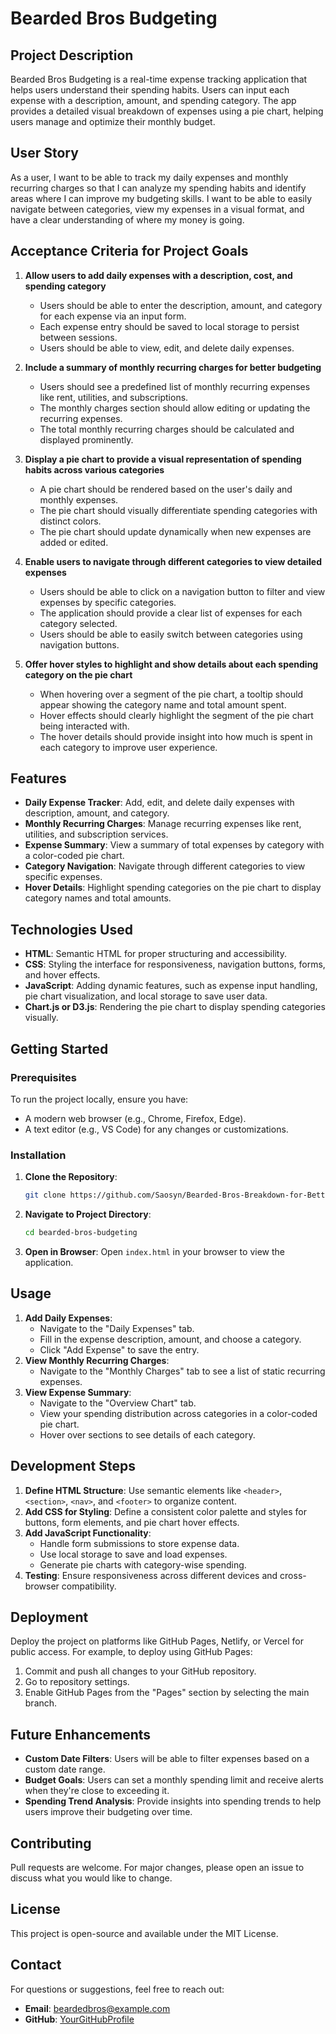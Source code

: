 # Bearded Bros Budgeting

## Project Description
Bearded Bros Budgeting is a real-time expense tracking application that helps users understand their spending habits. Users can input each expense with a description, amount, and spending category. The app provides a detailed visual breakdown of expenses using a pie chart, helping users manage and optimize their monthly budget.

## User Story
As a user, I want to be able to track my daily expenses and monthly recurring charges so that I can analyze my spending habits and identify areas where I can improve my budgeting skills. I want to be able to easily navigate between categories, view my expenses in a visual format, and have a clear understanding of where my money is going.

## Acceptance Criteria for Project Goals
1. **Allow users to add daily expenses with a description, cost, and spending category**
   - Users should be able to enter the description, amount, and category for each expense via an input form.
   - Each expense entry should be saved to local storage to persist between sessions.
   - Users should be able to view, edit, and delete daily expenses.

2. **Include a summary of monthly recurring charges for better budgeting**
   - Users should see a predefined list of monthly recurring expenses like rent, utilities, and subscriptions.
   - The monthly charges section should allow editing or updating the recurring expenses.
   - The total monthly recurring charges should be calculated and displayed prominently.

3. **Display a pie chart to provide a visual representation of spending habits across various categories**
   - A pie chart should be rendered based on the user's daily and monthly expenses.
   - The pie chart should visually differentiate spending categories with distinct colors.
   - The pie chart should update dynamically when new expenses are added or edited.

4. **Enable users to navigate through different categories to view detailed expenses**
   - Users should be able to click on a navigation button to filter and view expenses by specific categories.
   - The application should provide a clear list of expenses for each category selected.
   - Users should be able to easily switch between categories using navigation buttons.

5. **Offer hover styles to highlight and show details about each spending category on the pie chart**
   - When hovering over a segment of the pie chart, a tooltip should appear showing the category name and total amount spent.
   - Hover effects should clearly highlight the segment of the pie chart being interacted with.
   - The hover details should provide insight into how much is spent in each category to improve user experience.

## Features
- **Daily Expense Tracker**: Add, edit, and delete daily expenses with description, amount, and category.
- **Monthly Recurring Charges**: Manage recurring expenses like rent, utilities, and subscription services.
- **Expense Summary**: View a summary of total expenses by category with a color-coded pie chart.
- **Category Navigation**: Navigate through different categories to view specific expenses.
- **Hover Details**: Highlight spending categories on the pie chart to display category names and total amounts.

## Technologies Used
- **HTML**: Semantic HTML for proper structuring and accessibility.
- **CSS**: Styling the interface for responsiveness, navigation buttons, forms, and hover effects.
- **JavaScript**: Adding dynamic features, such as expense input handling, pie chart visualization, and local storage to save user data.
- **Chart.js or D3.js**: Rendering the pie chart to display spending categories visually.

## Getting Started
### Prerequisites
To run the project locally, ensure you have:
- A modern web browser (e.g., Chrome, Firefox, Edge).
- A text editor (e.g., VS Code) for any changes or customizations.

### Installation
1. **Clone the Repository**:
   ```sh
   git clone https://github.com/Saosyn/Bearded-Bros-Breakdown-for-Better-Budgeting.git
   ```
2. **Navigate to Project Directory**:
   ```sh
   cd bearded-bros-budgeting
   ```
3. **Open in Browser**:
   Open `index.html` in your browser to view the application.

## Usage
1. **Add Daily Expenses**:
   - Navigate to the "Daily Expenses" tab.
   - Fill in the expense description, amount, and choose a category.
   - Click "Add Expense" to save the entry.
2. **View Monthly Recurring Charges**:
   - Navigate to the "Monthly Charges" tab to see a list of static recurring expenses.
3. **View Expense Summary**:
   - Navigate to the "Overview Chart" tab.
   - View your spending distribution across categories in a color-coded pie chart.
   - Hover over sections to see details of each category.

## Development Steps
1. **Define HTML Structure**: Use semantic elements like `<header>`, `<section>`, `<nav>`, and `<footer>` to organize content.
2. **Add CSS for Styling**: Define a consistent color palette and styles for buttons, form elements, and pie chart hover effects.
3. **Add JavaScript Functionality**:
   - Handle form submissions to store expense data.
   - Use local storage to save and load expenses.
   - Generate pie charts with category-wise spending.
4. **Testing**: Ensure responsiveness across different devices and cross-browser compatibility.

## Deployment
Deploy the project on platforms like GitHub Pages, Netlify, or Vercel for public access. For example, to deploy using GitHub Pages:
1. Commit and push all changes to your GitHub repository.
2. Go to repository settings.
3. Enable GitHub Pages from the "Pages" section by selecting the main branch.

## Future Enhancements
- **Custom Date Filters**: Users will be able to filter expenses based on a custom date range.
- **Budget Goals**: Users can set a monthly spending limit and receive alerts when they're close to exceeding it.
- **Spending Trend Analysis**: Provide insights into spending trends to help users improve their budgeting over time.

## Contributing
Pull requests are welcome. For major changes, please open an issue to discuss what you would like to change.

## License
This project is open-source and available under the MIT License.

## Contact
For questions or suggestions, feel free to reach out:
- **Email**: beardedbros@example.com
- **GitHub**: [YourGitHubProfile](https://github.com/yourusername)

